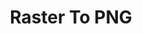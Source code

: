 ---
layout: project
title: Raster To PNG
desc: Renderer classes for symbolizing and convering raster datasets to PNG images in C++
picurl:
---